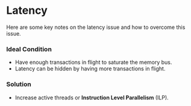 # Latency
Here are some key notes on the latency issue and how to overcome this issue.

### Ideal Condition
*   Have enough transactions in flight to saturate the memory bus.
*   Latency can be hidden by having more transactions in flight.

### Solution
*   Increase active threads or **Instruction Level Parallelism** (ILP).  